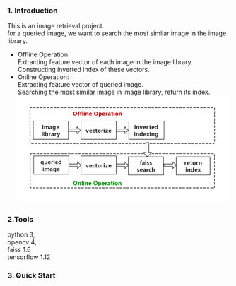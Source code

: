 ### 1. Introduction
This is an image retrieval project.  
for a queried image, we want to search the most similar image in the image library.
+ Offline Operation:  
Extracting feature vector of each image in the image library.  
Constructing inverted index of these vectors.
+ Online Operation:  
Extracting feature vector of queried image.  
Searching the most similar image in image library, return its index.  
![Alt](./flowchart.png)
### 2.Tools  
python 3,   
opencv 4,   
faiss 1.6    
tensorflow 1.12

### 3. Quick Start
```

```
 